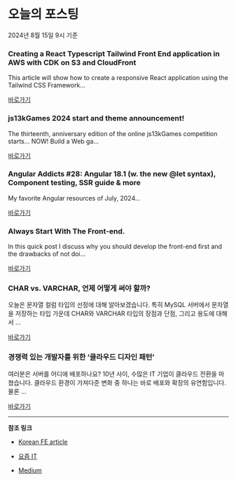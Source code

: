 # 오늘의 포스팅 
2024년 8월 15일 9시 기준 

### Creating a React Typescript Tailwind Front End application in AWS with CDK on S3 and CloudFront 

 This article will show how to create a responsive React application using the Tailwind CSS Framework... 

 [바로가기](https://medium.com/m/signin?actionUrl=https%3A%2F%2Fmedium.com%2F_%2Fbookmark%2Fp%2F97cfae46d740&operation=register&redirect=https%3A%2F%2Fcollin-smith.medium.com%2Fcreating-a-react-typescript-tailwind-front-end-application-in-aws-with-cdk-on-s3-and-cloudfront-97cfae46d740&source=---------0-84----------react------bookmark_preview----382a23bc_831d_454c_a302_f6b7ff18c3ca-------) 

### js13kGames 2024 start and theme announcement! 

 The thirteenth, anniversary edition of the online js13kGames competition starts… NOW! Build a Web ga... 

 [바로가기](https://medium.com/m/signin?actionUrl=https%3A%2F%2Fmedium.com%2F_%2Fbookmark%2Fp%2F5d734f77da68&operation=register&redirect=https%3A%2F%2Fmedium.com%2Fjs13kgames%2Fjs13kgames-2024-start-and-theme-announcement-5d734f77da68&source=---------0-84----------javascript------bookmark_preview----85fd94f4_1689_4665_8181_54e7efcf152f-------) 

### Angular Addicts #28: Angular 18.1 (w. the new @let syntax), Component testing, SSR guide & more 

 My favorite Angular resources of July, 2024... 

 [바로가기](https://medium.com/m/signin?actionUrl=https%3A%2F%2Fmedium.com%2F_%2Fbookmark%2Fp%2Faa84cfd4e75e&operation=register&redirect=https%3A%2F%2Fmedium.angularaddicts.com%2Fangular-addicts-28-angular-18-1-w-the-new-let-syntax-component-testing-ssr-guide-more-aa84cfd4e75e&source=---------0-84----------typescript------bookmark_preview----4374f9a9_833c_45e4_82c8_39f70609da26-------) 

### Always Start With The Front-end. 

 In this quick post I discuss why you should develop the front-end first and the drawbacks of not doi... 

 [바로가기](https://medium.com/m/signin?actionUrl=https%3A%2F%2Fmedium.com%2F_%2Fbookmark%2Fp%2F0c03b407eaef&operation=register&redirect=https%3A%2F%2Fjub0t.medium.com%2Falways-start-with-the-front-end-0c03b407eaef&source=---------0-84----------frontend------bookmark_preview----213e3d1e_e699_457b_b465_d73467529cfb-------) 

### CHAR vs. VARCHAR, 언제 어떻게 써야 할까? 

 오늘은 문자열 컬럼 타입의 선정에 대해 알아보겠습니다. 특히 MySQL 서버에서 문자열을 저장하는 타입 가운데 CHAR와 VARCHAR 타입의 장점과 단점, 그리고 용도에 대해서 ... 

 [바로가기](https://yozm.wishket.com/magazine/detail/2717/) 

### 경쟁력 있는 개발자를 위한 ‘클라우드 디자인 패턴’ 

 여러분은 서버를 어디에 배포하나요? 10년 사이, 수많은 IT 기업이 클라우드 전환을 마쳤습니다. 클라우드 환경이 가져다준 변화 중 하나는 바로 배포와 확장의 유연함입니다. 물론 ... 

 [바로가기](https://yozm.wishket.com/magazine/detail/2713/) 

---

**참조 링크**

- [Korean FE article](https://kofearticle.substack.com) 

- [요즘 IT](https://yozm.wishket.com/magazine) 

- [Medium](https://medium.com) 

